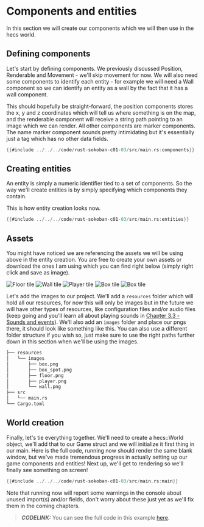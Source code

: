 # Components and entities

In this section we will create our components which we will then use in the hecs world.

## Defining components

Let's start by defining components. We previously discussed Position, Renderable and Movement - we'll skip movement for now. We will also need some components to identify each entity - for example we will need a Wall component so we can identify an entity as a wall by the fact that it has a wall component.

This should hopefully be straight-forward, the position components stores the x, y and z coordinates which will tell us where something is on the map, and the renderable component will receive a string path pointing to an image which we can render. All other components are marker components. The name marker component sounds pretty intimidating but it's essentially just a tag which has no other data fields.

```rust
{{#include ../../../code/rust-sokoban-c01-03/src/main.rs:components}}
```

## Creating entities

An entity is simply a numeric identifier tied to a set of components. So the way we'll create entities is by simply specifying which components they contain.

This is how entity creation looks now.

```rust
{{#include ../../../code/rust-sokoban-c01-03/src/main.rs:entities}}
```

## Assets

You might have noticed we are referencing the assets we will be using above in the entity creation. You are free to create your own assets or download the ones I am using which you can find right below (simply right click and save as image).

![Floor tile](./images/floor.png)
![Wall tile](./images/wall.png)
![Player tile](./images/player.png)
![Box tile](./images/box.png)
![Box tile](./images/box_spot.png)

Let's add the images to our project. We'll add a `resources` folder which will hold all our resources, for now this will only be images but in the future we will have other types of resources, like configuration files and/or audio files (keep going and you'll learn all about playing sounds in [Chapter 3.3 - Sounds and events](/c03-03-sounds-events.html)). We'll also add an `images` folder and place our pngs there, it should look like something like this. You can also use a different folder structure if you wish so, just make sure to use the right paths further down in this section when we'll be using the images.

```sh
├── resources
│   └── images
│       ├── box.png
│       ├── box_spot.png
│       ├── floor.png
│       ├── player.png
│       └── wall.png
├── src
│   └── main.rs
└── Cargo.toml
```

## World creation

Finally, let's tie everything together. We'll need to create a hecs::World object, we'll add that to our Game struct and we will initialize it first thing in our main. Here is the full code, running now should render the same blank window, but we've made tremendous progress in actually setting up our game components and entities! Next up, we'll get to rendering so we'll finally see something on screen!

```rust
{{#include ../../../code/rust-sokoban-c01-03/src/main.rs:main}}
```

Note that running now will report some warnings in the console about unused import(s) and/or fields, don't worry about these just yet as we'll fix them in the coming chapters.

> **_CODELINK:_**  You can see the full code in this example [here](https://github.com/iolivia/rust-sokoban/tree/master/code/rust-sokoban-c01-03).
